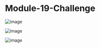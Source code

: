 # Module-19-Challenge

![image](https://github.com/Mccalabrese/Module-19-Challenge/blob/08528167fbe0715289056e0cd88f2b470421a439/Screenshots/Screenshot%202024-02-07%20at%204.04.42%E2%80%AFPM.png)

![image](https://github.com/Mccalabrese/Module-19-Challenge/blob/08528167fbe0715289056e0cd88f2b470421a439/Screenshots/Screenshot%202024-02-07%20at%203.58.50%E2%80%AFPM.png)

![image](https://github.com/Mccalabrese/Module-19-Challenge/blob/08528167fbe0715289056e0cd88f2b470421a439/Screenshots/Screenshot%202024-02-07%20at%203.59.38%E2%80%AFPM.png)
